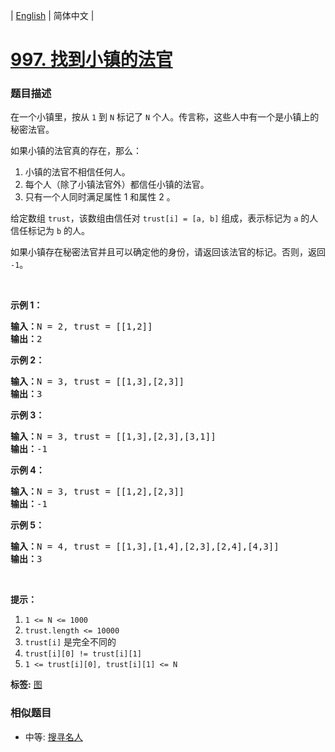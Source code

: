 | [English](README_EN.md) | 简体中文 |

# [997. 找到小镇的法官](https://leetcode-cn.com/problems/find-the-town-judge)
 ### 题目描述
<p>在一个小镇里，按从 <code>1</code> 到 <code>N</code> 标记了&nbsp;<code>N</code> 个人。传言称，这些人中有一个是小镇上的秘密法官。</p>

<p>如果小镇的法官真的存在，那么：</p>

<ol>
	<li>小镇的法官不相信任何人。</li>
	<li>每个人（除了小镇法官外）都信任小镇的法官。</li>
	<li>只有一个人同时满足属性 1 和属性 2 。</li>
</ol>

<p>给定数组&nbsp;<code>trust</code>，该数组由信任对 <code>trust[i] = [a, b]</code>&nbsp;组成，表示标记为 <code>a</code> 的人信任标记为 <code>b</code> 的人。</p>

<p>如果小镇存在秘密法官并且可以确定他的身份，请返回该法官的标记。否则，返回 <code>-1</code>。</p>

<p>&nbsp;</p>

<p><strong>示例 1：</strong></p>

<pre><strong>输入：</strong>N = 2, trust = [[1,2]]
<strong>输出：</strong>2
</pre>

<p><strong>示例 2：</strong></p>

<pre><strong>输入：</strong>N = 3, trust = [[1,3],[2,3]]
<strong>输出：</strong>3
</pre>

<p><strong>示例 3：</strong></p>

<pre><strong>输入：</strong>N = 3, trust = [[1,3],[2,3],[3,1]]
<strong>输出：</strong>-1
</pre>

<p><strong>示例 4：</strong></p>

<pre><strong>输入：</strong>N = 3, trust = [[1,2],[2,3]]
<strong>输出：</strong>-1
</pre>

<p><strong>示例 5：</strong></p>

<pre><strong>输入：</strong>N = 4, trust = [[1,3],[1,4],[2,3],[2,4],[4,3]]
<strong>输出：</strong>3</pre>

<p>&nbsp;</p>

<p><strong>提示：</strong></p>

<ol>
	<li><code>1 &lt;= N &lt;= 1000</code></li>
	<li><code>trust.length &lt;= 10000</code></li>
	<li><code>trust[i]</code>&nbsp;是完全不同的</li>
	<li><code>trust[i][0] != trust[i][1]</code></li>
	<li><code>1 &lt;= trust[i][0], trust[i][1] &lt;= N</code></li>
</ol>

**标签:**  [图](https://leetcode-cn.com/tag/graph) 
 ### 相似题目
- 中等:	[搜寻名人](https://leetcode-cn.com/problems/find-the-celebrity) 
